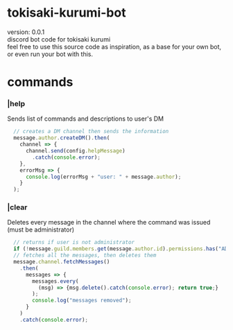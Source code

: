 # tokisaki-kurumi-bot
version: 0.0.1 <br/>
discord bot code for tokisaki kurumi <br/>
feel free to use this source code as inspiration, as a base for your own bot, or even run your bot with this.

# commands

### |help
Sends list of commands and descriptions to user's DM
```javascript
  // creates a DM channel then sends the information
  message.author.createDM().then(
    channel => {
      channel.send(config.helpMessage)
        .catch(console.error);
    },
    errorMsg => {
      console.log(errorMsg + "user: " + message.author);
    }
  );
```

### |clear
Deletes every message in the channel where the command was issued (must be administrator)
```javascript
  // returns if user is not administrator
  if (!message.guild.members.get(message.author.id).permissions.has("ADMINISTRATOR")) return;
  // fetches all the messages, then deletes them
  message.channel.fetchMessages()
    .then(
      messages => {
        messages.every(
          (msg) => {msg.delete().catch(console.error); return true;}
        );
        console.log("messages removed");
      }
    )
    .catch(console.error);
```